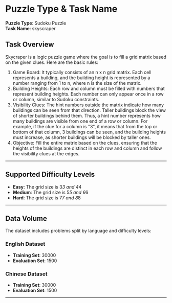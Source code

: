 # Puzzle Type & Task Name  
**Puzzle Type**: Sudoku Puzzle  
**Task Name**: skyscraper

## Task Overview  
Skycraper is a logic puzzle game where the goal is to fill a grid matrix based on the given clues. Here are the basic rules:

1. Game Board: It typically consists of an n x n grid matrix. Each cell represents a building, and the building height is represented by a number ranging from 1 to n, where n is the size of the matrix.
2. Building Heights: Each row and column must be filled with numbers that represent building heights. Each number can only appear once in a row or column, similar to Sudoku constraints.
3. Visibility Clues: The hint numbers outside the matrix indicate how many buildings can be seen from that direction. Taller buildings block the view of shorter buildings behind them. Thus, a hint number represents how many buildings are visible from one end of a row or column.
For example, if the clue for a column is "3", it means that from the top or bottom of that column, 3 buildings can be seen, and the building heights must increase, as shorter buildings will be blocked by taller ones.
4. Objective: Fill the entire matrix based on the clues, ensuring that the heights of the buildings are distinct in each row and column and follow the visibility clues at the edges.



---

## Supported Difficulty Levels  
- **Easy**: The grid size is 3*3 and 4*4
- **Medium**: The grid size is 5*5 and 6*6
- **Hard**: The grid size is 7*7 and 8*8 

---

## Data Volume  
The dataset includes problems split by language and difficulty levels:  

### English Dataset  
- **Training Set**: 30000
- **Evaluation Set**: 1500

### Chinese Dataset  
- **Training Set**: 30000
- **Evaluation Set**: 1500

---
